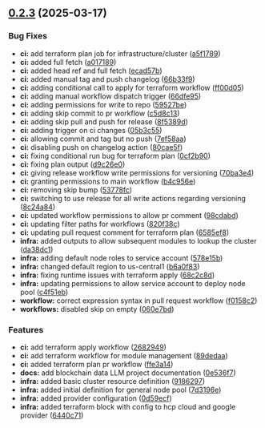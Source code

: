 ## [0.2.3](https://github.com/jolfr/data-project-example/compare/v0.2.2...v0.2.3) (2025-03-17)


### Bug Fixes

* **ci:** add terraform plan job for infrastructure/cluster ([a5f1789](https://github.com/jolfr/data-project-example/commit/a5f178952d1ab2f246f67686af8907f8e607ebda))
* **ci:** added full fetch ([a017189](https://github.com/jolfr/data-project-example/commit/a017189fe52502ea33af1aa948b37d684c9ec9a6))
* **ci:** added head ref and full fetch ([ecad57b](https://github.com/jolfr/data-project-example/commit/ecad57b4571b8e0411c54a6461eb1cdd9e36ccc8))
* **ci:** added manual tag and push changelog ([66b33f9](https://github.com/jolfr/data-project-example/commit/66b33f932240d4d55302a022ecf8558e4d29f768))
* **ci:** adding conditional call to apply for terraform workflow ([ff00d05](https://github.com/jolfr/data-project-example/commit/ff00d05c665e27686c34fb53ae79c22ebba57f8b))
* **ci:** adding manual workflow dispatch trigger ([66dfe95](https://github.com/jolfr/data-project-example/commit/66dfe9542ba6de34f3fbc42852cb094b1d333145))
* **ci:** adding permissions for write to repo ([59527be](https://github.com/jolfr/data-project-example/commit/59527becdcfc681dce0d35122bc5c97ed627d701))
* **ci:** adding skip commit to pr workflow ([c5d8c13](https://github.com/jolfr/data-project-example/commit/c5d8c13df23d772cf46e769846360543123536ce))
* **ci:** adding skip pull and push for release ([8f5389d](https://github.com/jolfr/data-project-example/commit/8f5389d867a7fad392fd6e5c964e3b6d6e3fe996))
* **ci:** adding trigger on ci changes ([05b3c55](https://github.com/jolfr/data-project-example/commit/05b3c55a787ff382afc961904a558a6f103677e3))
* **ci:** allowing commit and tag but no push ([7ef58aa](https://github.com/jolfr/data-project-example/commit/7ef58aa6b904a6843a7ade839902d78ba00f88e3))
* **ci:** disabling push on changelog action ([80cae5f](https://github.com/jolfr/data-project-example/commit/80cae5f9ef7e7378a79993a74dd880ffe329a6ac))
* **ci:** fixing conditional run bug for terraform plan ([0cf2b90](https://github.com/jolfr/data-project-example/commit/0cf2b90a72f7fef0e6bd2f2060fc7adf415cdc07))
* **ci:** fixing plan output ([d9c26e0](https://github.com/jolfr/data-project-example/commit/d9c26e090496c45d7b8bf5d4b737ea3b41a678ee))
* **ci:** giving release workflow write permissions for versioning ([70ba3e4](https://github.com/jolfr/data-project-example/commit/70ba3e4b4801819cb93d2dd50493820af0b39f27))
* **ci:** granting permissions to main workflow ([b4c956e](https://github.com/jolfr/data-project-example/commit/b4c956ed76005e83579f3b371e41034baf1e6fde))
* **ci:** removing skip bump ([53778fc](https://github.com/jolfr/data-project-example/commit/53778fcf89b9dcd870761eff08ddd202689bb542))
* **ci:** switching to use release for all write actions regarding versioning ([8c24a84](https://github.com/jolfr/data-project-example/commit/8c24a845d3de23cde4a57b10db58290cf640672c))
* **ci:** updated workflow permissions to allow pr comment ([98cdabd](https://github.com/jolfr/data-project-example/commit/98cdabd1e096108247711a6dbaf8b882d0e48d0d))
* **ci:** updating filter paths for workflows ([820f38c](https://github.com/jolfr/data-project-example/commit/820f38cf40e12532a939fe203b9807a1946877e2))
* **ci:** updating pull request comment for terraform plan ([6585ef8](https://github.com/jolfr/data-project-example/commit/6585ef873f155c8429a304ca3dd966eb9c96bd42))
* **infra:** added outputs to allow subsequent modules to lookup the cluster ([da38dc1](https://github.com/jolfr/data-project-example/commit/da38dc1179cb8ebbba2cf2fe77c3931fad19abbe))
* **infra:** adding default node roles to service account ([578e15b](https://github.com/jolfr/data-project-example/commit/578e15b85ebaf3233307c7f11ec77c58ba8e9e2d))
* **infra:** changed default region to us-central1 ([b6a0f83](https://github.com/jolfr/data-project-example/commit/b6a0f8338ddad55aac8a4df5f8c9d3b0e2724395))
* **infra:** fixing runtime issues with terraform apply ([68c2c8d](https://github.com/jolfr/data-project-example/commit/68c2c8da6919bfc335ff56a4f42229558bc301cc))
* **infra:** updating permissions to allow service account to deploy node pool ([c4f51eb](https://github.com/jolfr/data-project-example/commit/c4f51ebaf9f4165ce7746bad72c6639926aadcea))
* **workflow:** correct expression syntax in pull request workflow ([f0158c2](https://github.com/jolfr/data-project-example/commit/f0158c238f9129ff7aab2f73a5c6452645d2c93e))
* **workflows:** disabled skip on empty ([060e7bd](https://github.com/jolfr/data-project-example/commit/060e7bdf5cae5c359f4960fd3fce980e4918b8fa))


### Features

* **ci:** add terraform apply workflow ([2682949](https://github.com/jolfr/data-project-example/commit/2682949259df7ce77da93c1dae0869bd74bf45fb))
* **ci:** add terraform workflow for module management ([89dedaa](https://github.com/jolfr/data-project-example/commit/89dedaaefb1c9dd4f892e87d0b4b5c7a429da33e))
* **ci:** added terraform plan pr workflow ([ffe3a14](https://github.com/jolfr/data-project-example/commit/ffe3a14baaa8ceef686fae7956d96b2b08f8b167))
* **docs:** add blockchain data LLM project documentation ([0e536f7](https://github.com/jolfr/data-project-example/commit/0e536f783e36f8df62e6ef59403d2603641ef98a))
* **infra:** added basic cluster resource definition ([9186297](https://github.com/jolfr/data-project-example/commit/9186297241d47b6930b617449bcb87f65ab3638d))
* **infra:** added initial definition for general node pool ([7d3196e](https://github.com/jolfr/data-project-example/commit/7d3196e6109283fb09e0ae1b5254d4843bdbd386))
* **infra:** added provider configuration ([0d59ecf](https://github.com/jolfr/data-project-example/commit/0d59ecf48a2f3ce75510d1aa86621a4a5d51ed69))
* **infra:** added terraform block with config to hcp cloud and google provider ([6440c71](https://github.com/jolfr/data-project-example/commit/6440c71981e81f58342ac854582be2bd9e578efd))



